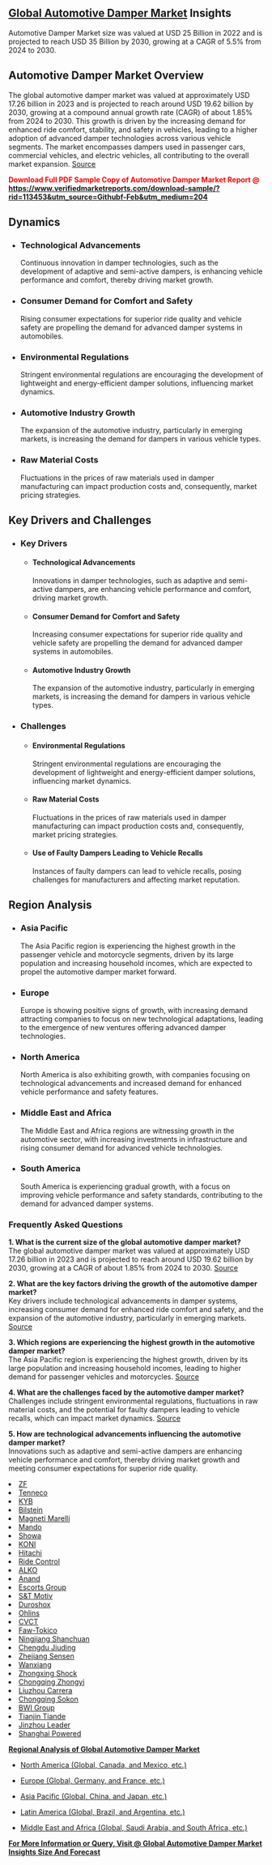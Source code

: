 <h2><a href="https://www.verifiedmarketreports.com/download-sample/?rid=113453&amp;utm_source=Githubf&amp;utm_medium=204" target="_blank">Global Automotive Damper Market</a> Insights</h2><p>Automotive Damper Market size was valued at USD 25 Billion in 2022 and is projected to reach USD 35 Billion by 2030, growing at a CAGR of 5.5% from 2024 to 2030.</p><p> <h2>Automotive Damper Market Overview</h2> <p>The global automotive damper market was valued at approximately USD 17.26 billion in 2023 and is projected to reach around USD 19.62 billion by 2030, growing at a compound annual growth rate (CAGR) of about 1.85% from 2024 to 2030. This growth is driven by the increasing demand for enhanced ride comfort, stability, and safety in vehicles, leading to a higher adoption of advanced damper technologies across various vehicle segments. The market encompasses dampers used in passenger cars, commercial vehicles, and electric vehicles, all contributing to the overall market expansion. <a href="https://www.maximizemarketresearch.com/market-report/global-automotive-damper-market/68666/">Source</a></p> <p><strong><p><span class=""><span style="color: #ff0000;"><strong>Download Full PDF Sample Copy of Automotive Damper Market Report</strong> @ </span><a href="https://www.verifiedmarketreports.com/download-sample/?rid=113453&amp;utm_source=Githubf-Feb&amp;utm_medium=204" target="_blank">https://www.verifiedmarketreports.com/download-sample/?rid=113453&amp;utm_source=Githubf-Feb&amp;utm_medium=204</a></span></p></strong></p> <h2>Dynamics</h2> <ul> <li><h3>Technological Advancements</h3> <p>Continuous innovation in damper technologies, such as the development of adaptive and semi-active dampers, is enhancing vehicle performance and comfort, thereby driving market growth.</p> </li> <li><h3>Consumer Demand for Comfort and Safety</h3> <p>Rising consumer expectations for superior ride quality and vehicle safety are propelling the demand for advanced damper systems in automobiles.</p> </li> <li><h3>Environmental Regulations</h3> <p>Stringent environmental regulations are encouraging the development of lightweight and energy-efficient damper solutions, influencing market dynamics.</p> </li> <li><h3>Automotive Industry Growth</h3> <p>The expansion of the automotive industry, particularly in emerging markets, is increasing the demand for dampers in various vehicle types.</p> </li> <li><h3>Raw Material Costs</h3> <p>Fluctuations in the prices of raw materials used in damper manufacturing can impact production costs and, consequently, market pricing strategies.</p> </li> </ul> <h2>Key Drivers and Challenges</h2> <ul> <li><h3>Key Drivers</h3> <ul> <li><h4>Technological Advancements</h4> <p>Innovations in damper technologies, such as adaptive and semi-active dampers, are enhancing vehicle performance and comfort, driving market growth.</p> </li> <li><h4>Consumer Demand for Comfort and Safety</h4> <p>Increasing consumer expectations for superior ride quality and vehicle safety are propelling the demand for advanced damper systems in automobiles.</p> </li> <li><h4>Automotive Industry Growth</h4> <p>The expansion of the automotive industry, particularly in emerging markets, is increasing the demand for dampers in various vehicle types.</p> </li> </ul> </li> <li><h3>Challenges</h3> <ul> <li><h4>Environmental Regulations</h4> <p>Stringent environmental regulations are encouraging the development of lightweight and energy-efficient damper solutions, influencing market dynamics.</p> </li> <li><h4>Raw Material Costs</h4> <p>Fluctuations in the prices of raw materials used in damper manufacturing can impact production costs and, consequently, market pricing strategies.</p> </li> <li><h4>Use of Faulty Dampers Leading to Vehicle Recalls</h4> <p>Instances of faulty dampers can lead to vehicle recalls, posing challenges for manufacturers and affecting market reputation.</p> </li> </ul> </li> </ul> <h2>Region Analysis</h2> <ul> <li><h3>Asia Pacific</h3> <p>The Asia Pacific region is experiencing the highest growth in the passenger vehicle and motorcycle segments, driven by its large population and increasing household incomes, which are expected to propel the automotive damper market forward.</p> </li> <li><h3>Europe</h3> <p>Europe is showing positive signs of growth, with increasing demand attracting companies to focus on new technological adaptations, leading to the emergence of new ventures offering advanced damper technologies.</p> </li> <li><h3>North America</h3> <p>North America is also exhibiting growth, with companies focusing on technological advancements and increased demand for enhanced vehicle performance and safety features.</p> </li> <li><h3>Middle East and Africa</h3> <p>The Middle East and Africa regions are witnessing growth in the automotive sector, with increasing investments in infrastructure and rising consumer demand for advanced vehicle technologies.</p> </li> <li><h3>South America</h3> <p>South America is experiencing gradual growth, with a focus on improving vehicle performance and safety standards, contributing to the demand for advanced damper systems.</p> </li> </ul> <h3>Frequently Asked Questions</h3> <p><strong>1. What is the current size of the global automotive damper market?</strong><br> The global automotive damper market was valued at approximately USD 17.26 billion in 2023 and is projected to reach around USD 19.62 billion by 2030, growing at a CAGR of about 1.85% from 2024 to 2030. <a href="https://www.maximizemarketresearch.com/market-report/global-automotive-damper-market/68666/">Source</a></p> <p><strong>2. What are the key factors driving the growth of the automotive damper market?</strong><br> Key drivers include technological advancements in damper systems, increasing consumer demand for enhanced ride comfort and safety, and the expansion of the automotive industry, particularly in emerging markets. <a href="https://www.maximizemarketresearch.com/market-report/global-automotive-damper-market/68666/">Source</a></p> <p><strong>3. Which regions are experiencing the highest growth in the automotive damper market?</strong><br> The Asia Pacific region is experiencing the highest growth, driven by its large population and increasing household incomes, leading to higher demand for passenger vehicles and motorcycles. <a href="https://www.maximizemarketresearch.com/market-report/global-automotive-damper-market/68666/">Source</a></p> <p><strong>4. What are the challenges faced by the automotive damper market?</strong><br> Challenges include stringent environmental regulations, fluctuations in raw material costs, and the potential for faulty dampers leading to vehicle recalls, which can impact market dynamics. <a href="https://www.maximizemarketresearch.com/market-report/global-automotive-damper-market/68666/">Source</a></p> <p><strong>5. How are technological advancements influencing the automotive damper market?</strong><br> Innovations such as adaptive and semi-active dampers are enhancing vehicle performance and comfort, thereby driving market growth and meeting consumer expectations for superior ride quality. <a href="</p><p><strong>Top Global Automotive Damper Market Companies</strong></p><div data-test-id=""><p><li>ZF</li><li> Tenneco</li><li> KYB</li><li> Bilstein</li><li> Magneti Marelli</li><li> Mando</li><li> Showa</li><li> KONI</li><li> Hitachi</li><li> Ride Control</li><li> ALKO</li><li> Anand</li><li> Escorts Group</li><li> S&T Motiv</li><li> Duroshox</li><li> Ohlins</li><li> CVCT</li><li> Faw-Tokico</li><li> Ningjiang Shanchuan</li><li> Chengdu Jiuding</li><li> Zhejiang Sensen</li><li> Wanxiang</li><li> Zhongxing Shock</li><li> Chongqing Zhongyi</li><li> Liuzhou Carrera</li><li> Chongqing Sokon</li><li> BWI Group</li><li> Tianjin Tiande</li><li> Jinzhou Leader</li><li> Shanghai Powered</li></p><div><strong>Regional Analysis of&nbsp;Global Automotive Damper Market</strong></div><ul><li dir="ltr"><p dir="ltr">North America&nbsp;(Global, Canada, and Mexico, etc.)</p></li><li dir="ltr"><p dir="ltr">Europe (Global, Germany, and France, etc.)</p></li><li dir="ltr"><p dir="ltr">Asia Pacific&nbsp;(Global, China, and Japan, etc.)</p></li><li dir="ltr"><p dir="ltr">Latin America&nbsp;(Global, Brazil, and Argentina, etc.)</p></li><li dir="ltr">Middle East and Africa&nbsp;(Global, Saudi Arabia, and South Africa, etc.)</li></ul><p><strong>For More Information or Query, Visit @&nbsp;</strong><strong><a href="https://www.verifiedmarketreports.com/product/automotive-damper-market/?utm_source=Githubf&amp;utm_medium=204" target="_blank">Global Automotive Damper Market Insights Size And Forecast</a></strong></p></div>
